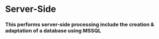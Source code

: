 # Server-Side
### This performs server-side processing include the creation & adaptation of a database using MSSQL
